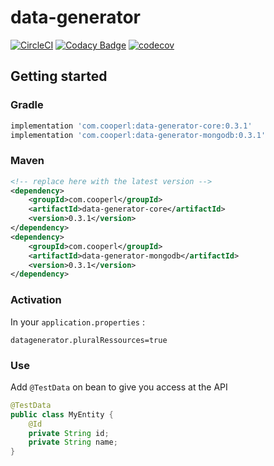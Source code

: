 # data-generator
[![CircleCI](https://circleci.com/gh/LeJeanbono/data-generator.svg?style=svg)](https://circleci.com/gh/LeJeanbono/data-generator)
[![Codacy Badge](https://api.codacy.com/project/badge/Grade/f018f2014d6549a192e78f7476d480c7)](https://www.codacy.com/manual/jean.michel.lec/data-generator?utm_source=github.com&amp;utm_medium=referral&amp;utm_content=LeJeanbono/data-generator&amp;utm_campaign=Badge_Grade)
[![codecov](https://codecov.io/gh/LeJeanbono/data-generator/branch/master/graph/badge.svg)](https://codecov.io/gh/LeJeanbono/data-generator)
## Getting started
### Gradle
```groovy
implementation 'com.cooperl:data-generator-core:0.3.1'
implementation 'com.cooperl:data-generator-mongodb:0.3.1'
```
### Maven
```xml
<!-- replace here with the latest version -->
<dependency>
    <groupId>com.cooperl</groupId>
    <artifactId>data-generator-core</artifactId>
    <version>0.3.1</version>
</dependency>
<dependency>
    <groupId>com.cooperl</groupId>
    <artifactId>data-generator-mongodb</artifactId>
    <version>0.3.1</version>
</dependency>
```
### Activation
In your `application.properties` :
```
datagenerator.pluralRessources=true
```
### Use
Add `@TestData` on bean to give you access at the API 
```java
@TestData
public class MyEntity {
    @Id
    private String id;
    private String name;
}
```